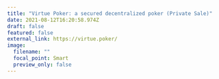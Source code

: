 ```yaml
---
title: "Virtue Poker: a secured decentralized poker (Private Sale)"
date: 2021-08-12T16:20:58.974Z
draft: false
featured: false
external_link: https://virtue.poker/
image:
  filename: ""
  focal_point: Smart
  preview_only: false
---
```


